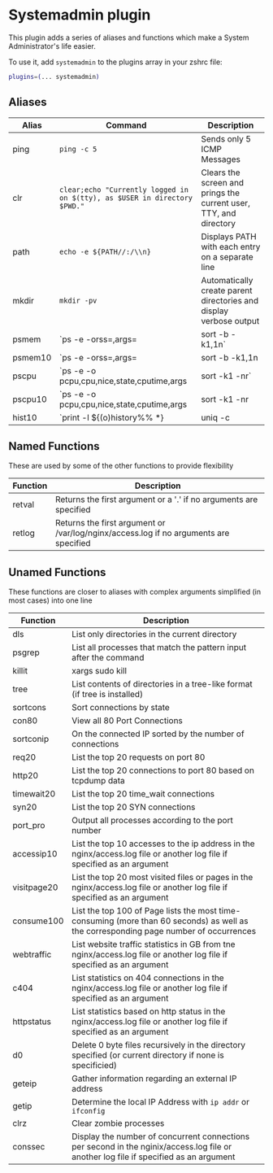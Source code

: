 # Systemadmin plugin

This plugin adds a series of aliases and functions which make a System Administrator's life easier.
 
To use it, add `systemadmin` to the plugins array in your zshrc file:

```zsh
plugins=(... systemadmin)
```

## Aliases

| Alias  | Command                                                                   | Description                                                        |
|--------|---------------------------------------------------------------------------|--------------------------------------------------------------------|
| ping   | `ping -c 5`                                                               | Sends only 5 ICMP Messages                                         |
| clr    | `clear;echo "Currently logged in on $(tty), as $USER in directory $PWD."` | Clears the screen and prings the current user, TTY, and directory  |
| path   | `echo -e ${PATH//:/\\n}`                                                  | Displays PATH with each entry on a separate line                   |
| mkdir  | `mkdir -pv`                                                               | Automatically create parent directories and display verbose output |
| psmem  | `ps -e -orss=,args= | sort -b -k1,1n`                                     | Display the processes using the most memory                        |
| psmem10| `ps -e -orss=,args= | sort -b -k1,1n| head -10`                           | Display the top 10 processes using the most memory                 |
| pscpu  | `ps -e -o pcpu,cpu,nice,state,cputime,args|sort -k1 -nr`                  | Display the top processes using the most CPU                       |
| pscpu10| `ps -e -o pcpu,cpu,nice,state,cputime,args|sort -k1 -nr | head -10`       | Display the top 10 processes using the most CPU                    |
| hist10 | `print -l ${(o)history%% *} | uniq -c | sort -nr | head -n 10`            | Display the top 10 most used commands in the history               |


## Named Functions
These are used by some of the other functions to provide flexibility

| Function    |  Description                                                                                                                          |
|-------------|---------------------------------------------------------------------------------------------------------------------------------------|
| retval      | Returns the first argument or a '.' if no arguments are specified                                                                     |
| retlog      | Returns the first argument or /var/log/nginx/access.log if no arguments are specified                                                 |

## Unamed Functions
These functions are closer to aliases with complex arguments simplified (in most cases) into one line

| Function    |  Description                                                                                                                          |
|-------------|---------------------------------------------------------------------------------------------------------------------------------------|
| dls         | List only directories in the current directory                                                                                        |
| psgrep      | List all processes that match the pattern input after the command                                                                     |
| killit      | xargs sudo kill | Kills any process that matches a regulr expression passed to it                                                     |
| tree        | List contents of directories in a tree-like format (if tree is installed)                                                             |
| sortcons    | Sort connections by state                                                                                                             |
| con80       | View all 80 Port Connections                                                                                                          |
| sortconip   | On the connected IP sorted by the number of connections                                                                               |
| req20       | List the top 20 requests on port 80                                                                                                   |
| http20      | List the top 20 connections to port 80 based on tcpdump data                                                                          |
| timewait20  | List the top 20 time_wait connections                                                                                                 |
| syn20       | List the top 20 SYN connections                                                                                                       |
| port_pro    | Output all processes according to the port number                                                                                     |
| accessip10  | List the top 10 accesses to the ip address in the nginx/access.log file or another log file if specified as an argument               |
| visitpage20 | List the top 20 most visited files or pages in the nginx/access.log file or another log file if specified as an argument              |
| consume100  | List the top 100 of Page lists the most time-consuming (more than 60 seconds) as well as the corresponding page number of occurrences |
| webtraffic  | List website traffic statistics in GB from tne nginx/access.log file or another log file if specified as an argument                  |
| c404        | List statistics on 404 connections in the nginx/access.log file or another log file if specified as an argument                       |
| httpstatus  | List statistics based on http status in the nginx/access.log file or another log file if specified as an argument                     |
| d0          | Delete 0 byte files recursively in the directory specified (or current directory if none is specificied)                              |
| geteip      | Gather information regarding an external IP address                                                                                   |
| getip       | Determine the local IP Address with `ip addr` or `ifconfig`                                                                           |
| clrz        | Clear zombie processes                                                                                                                |
| conssec     | Display the number of concurrent connections per second in the nginix/access.log file or another log file if specified as an argument |
